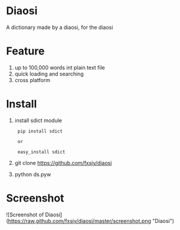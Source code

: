 Diaosi
======
A dictionary made by a diaosi, for the diaosi

Feature
=======
1. up to 100,000 words int plain text file
2. quick loading and searching
3. cross platform

Install
=======

1. install sdict module
        
        
        pip install sdict
    
        or
    
        easy_install sdict
        
2. git clone https://github.com/fxsjy/diaosi

3. python ds.pyw


Screenshot
==========

![Screenshot of Diaosi] (https://raw.github.com/fxsjy/diaosi/master/screenshot.png "Diaosi")

